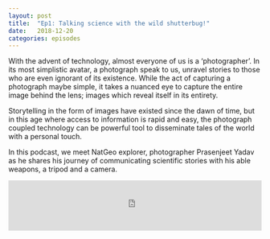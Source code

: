 ```yaml
---
layout: post
title:  "Ep1: Talking science with the wild shutterbug!"
date:   2018-12-20
categories: episodes
---
```

With the advent of technology, almost everyone of us is a ‘photographer’. In its most simplistic avatar, a photograph speak to us, unravel stories to those who are even ignorant of its existence. While the act of capturing a photograph maybe simple, it takes a nuanced eye to capture the entire image behind the lens; images which reveal itself in its entirety.

Storytelling in the form of images have existed since the dawn of time, but in this age where access to information is rapid and easy, the photograph coupled technology can be powerful tool to disseminate tales of the world with a personal touch. 

In this podcast, we meet NatGeo explorer, photographer Prasenjeet Yadav as he shares his journey of communicating scientific stories with his able weapons,  a tripod and a camera.

<iframe width="100%" height="100" scrolling="no" frameborder="no" allow="autoplay" src="https://w.soundcloud.com/player/?url=https%3A//api.soundcloud.com/users/557795109&color=%23ff5500&auto_play=false&hide_related=false&show_comments=true&show_user=true&show_reposts=false&show_teaser=true&visual=false" ></iframe>


